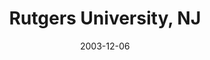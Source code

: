 ---
title: "Rutgers University, NJ"
project_id: 
date: 2003-12-06
conference_id: ""
presenters:
   - peter_bandettini
summary: "<p>Rutgers University, NJ</p>"
file: /assets/presentations/T146.pdf
filename: T146.pdf
layout: presentation
---